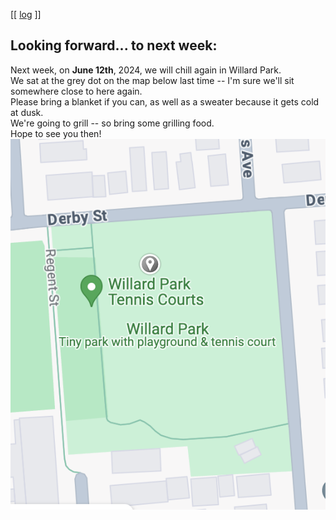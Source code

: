 [[ [log](log.md) ]]
## Looking forward... to next week:
Next week, on **June 12th**, 2024, we will chill again in Willard Park.  
We sat at the grey dot on the map below last time -- I'm sure we'll sit somewhere close to here again.  
Please bring a blanket if you can, as well as a sweater because it gets cold at dusk.  
We're going to grill -- so bring some grilling food.  
Hope to see you then!  
![map](https://raw.githubusercontent.com/jenholmberg/willardwednesday.club/main/img/20240606_mapofpark.png?token=GHSAT0AAAAAAB3YC36WI6KKJ4X6C3WAHP2WZTCKDCQ)
